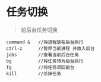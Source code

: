 # 任务切换
> 前后台任务切换
```shell script
command &   //将进程放在后台执行
ctrl-z      //暂停当前进程 并放入后台
jobs        //查看当前后台任务
bg          //将任务转为后台执行
fg          //将任务调回前台
kill        //杀掉任务
```
